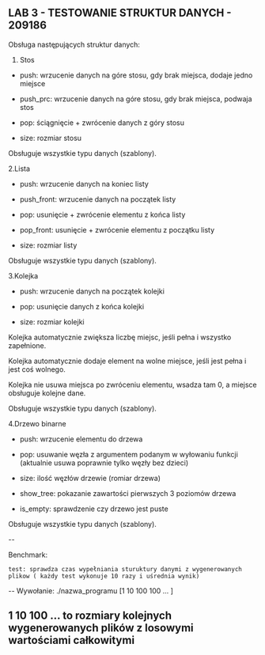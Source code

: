 LAB 3 - TESTOWANIE STRUKTUR DANYCH - 209186
----------
Obsługa następujących struktur danych:

1. Stos
  
  - push: wrzucenie danych na góre stosu, gdy brak miejsca, dodaje jedno miejsce
  
  - push_prc: wrzucenie danych na góre stosu, gdy brak miejsca, podwaja stos
  
  - pop: ściągnięcie + zwrócenie danych z góry stosu
  
  - size: rozmiar stosu
  
  Obsługuje wszystkie typu danych (szablony).

2.Lista

  - push: wrzucenie danych na koniec listy
  
  - push_front: wrzucenie danych na początek listy
  
  - pop: usunięcie + zwrócenie elementu z końca listy

  - pop_front: usunięcie + zwrócenie elementu z początku listy
  
  - size: rozmiar listy

 Obsługuje wszystkie typu danych (szablony).
 
3.Kolejka
 
  - push: wrzucenie danych na początek kolejki
  
  - pop: usunięcie danych z końca kolejki

  - size: rozmiar kolejki
  
  Kolejka automatycznie zwiększa liczbę miejsc, jeśli pełna i wszystko zapełnione.

  Kolejka automatycznie dodaje element na wolne miejsce, jeśli jest pełna i jest coś wolnego.
  
  Kolejka nie usuwa miejsca po zwróceniu elementu, wsadza tam 0, a miejsce obsługuje kolejne dane.

 Obsługuje wszystkie typu danych (szablony).
 
4.Drzewo binarne
 
  - push: wrzucenie elementu do drzewa

  - pop: usuwanie węzła z argumentem podanym w wyłowaniu funkcji (aktualnie usuwa poprawnie tylko węzły bez dzieci) 
  
  - size: ilość węzłów drzewie (romiar drzewa)
  
  - show_tree: pokazanie zawartości pierwszych 3 poziomów drzewa
  
  - is_empty: sprawdzenie czy drzewo jest puste

 Obsługuje wszystkie typu danych (szablony).

--

Benchmark:
  
    test: sprawdza czas wypełniania sturuktury danymi z wygenerowanych plikow ( każdy test wykonuje 10 razy i uśrednia wynik)

--
Wywołanie:
  ./nazwa_programu [1 10 100 100 ... ]
  
  1 10 100 ... to rozmiary kolejnych wygenerowanych plików z losowymi wartościami całkowitymi
--
